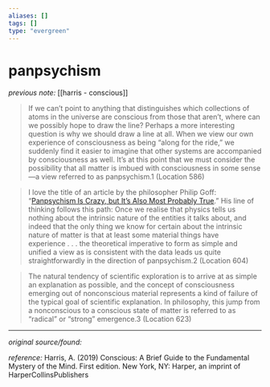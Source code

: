 ```yaml
---
aliases: []
tags: []
type: "evergreen"
---
```


# panpsychism

_previous note:_ [[harris - conscious]]

> If we can’t point to anything that distinguishes which collections of atoms in the universe are conscious from those that aren’t, where can we possibly hope to draw the line? Perhaps a more interesting question is why we should draw a line at all. When we view our own experience of consciousness as being “along for the ride,” we suddenly find it easier to imagine that other systems are accompanied by consciousness as well. It’s at this point that we must consider the possibility that all matter is imbued with consciousness in some sense—a view referred to as panpsychism.1 (Location 586)


> I love the title of an article by the philosopher Philip Goff: “[Panpsychism Is Crazy, but It’s Also Most Probably True](https://aeon.co/ideas/panpsychism-is-crazy-but-its-also-most-probably-true).” His line of thinking follows this path: Once we realise that physics tells us nothing about the intrinsic nature of the entities it talks about, and indeed that the only thing we know for certain about the intrinsic nature of matter is that at least some material things have experience . . . the theoretical imperative to form as simple and unified a view as is consistent with the data leads us quite straightforwardly in the direction of panpsychism.2 (Location 604)


> The natural tendency of scientific exploration is to arrive at as simple an explanation as possible, and the concept of consciousness emerging out of nonconscious material represents a kind of failure of the typical goal of scientific explanation. In philosophy, this jump from a nonconscious to a conscious state of matter is referred to as “radical” or “strong” emergence.3 (Location 623)

---

_original source/found:_ 

_reference:_ Harris, A. (2019) Conscious: A Brief Guide to the Fundamental Mystery of the Mind. First edition. New York, NY: Harper, an imprint of HarperCollinsPublishers




